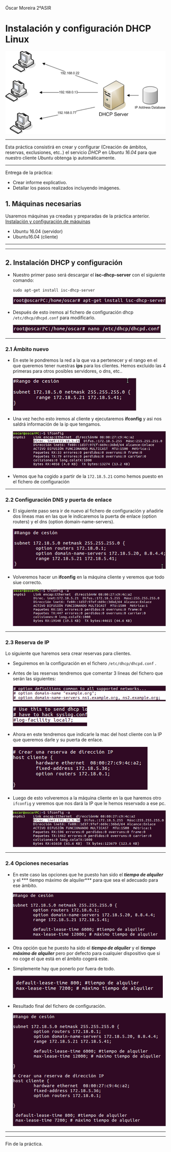 Óscar Moreira 2ºASIR

# Instalación y configuración DHCP Linux

![portada](./img/portada.png)

___

Esta práctica consistirá en crear y configurar (Creación de ámbitos,
reservas, exclusiones, etc..) el servicio *DHCP* en *Ubuntu 16.04*
para que nuestro cliente *Ubuntu* obtenga ip automáticamente.

___

Entrega de la práctica:

- Crear informe explicativo.
- Detallar los pasos realizados incluyendo imágenes.

## 1. Máquinas necesarias

Usaremos máquinas ya creadas y preparadas de la práctica anterior. [Instalación y configuración de máquinas](https://github.com/oscarmoreira11/ASIR/blob/master/Servicios_de_red/1-Instalaci%C3%B3n_y_configuraci%C3%B3n_de_m%C3%A1quinas/Instalacion_y_configuracion_de_maquinas.md)

- Ubuntu 16.04 (servidor)
- Ubuntu16.04 (cliente)

___

___

## 2. Instalación DHCP y configuración

- Nuestro primer paso será descargar el **isc-dhcp-server** con el siguiente comando:

  ~~~
  sudo apt-get install isc-dhcp-server
  ~~~

    ![1.0](./img/1.0.png)

- Después de esto iremos al fichero de configuración dhcp `/etc/dhcp/dhcpd.conf`
 para modificarlo.

    ![1.1](./img/1.1.png)

___

### 2.1 Ámbito nuevo

- En este le pondremos la red a la que va a pertenecer y el rango en el que
queremos tener nuestras **ips** para los clientes. Hemos excluido las 4 primeras
para otros posibles servidores, o dns, etc..

    ![1.2](./img/1.2.png)

- Una vez hecho esto iremos al cliente y ejecutaremos **ifconfig** y asi nos saldrá
información de la ip que tengamos.

    ![1.1](./img/1.2.1.png)

- Vemos que ha cogido a partir de la `172.18.5.21` como hemos puesto en el fichero de
configuración
___

### 2.2 Configuración DNS y puerta de enlace

- El siguiente paso sera ir de nuevo al fichero de configuración y añadirle
dos líneas mas en las que le indicaremos la puerta de enlace (option routers)
y el dns (option domain-name-servers).

    ![1.3](./img/1.3.png)

- Volveremos hacer un **ifconfig** en la máquina cliente y veremos que todo siue correcto.

    ![1.3.1](./img/1.3.1.png)

___

### 2.3 Reserva de IP
Lo siguiente que haremos sera crear reservas para clientes.

- Seguiremos en la configuración en el fichero `/etc/dhcp/dhcpd.conf` .

- Antes de las reservas tendremos que comentar 3 lineas del fichero que serán
las siguientes:

    ![1.4.1](./img/1.4.1.png)

    ![1.4.2](./img/1.4.2.png)

- Ahora en este tendremos que indicarle la mac del host cliente con la IP que queremos darle
 y su puerta de enlace.

     ![1.4](./img/1.4.png)

- Luego de esto volveremos a la máquina cliente en la que haremos otro `ifconfig` y veremos que
nos dará la IP que le hemos reservado a ese pc.

    ![1.4.3](./img/1.4.3.png)

___

### 2.4 Opciones necesarias

- En este caso las opciones que he puesto han sido el ***tiempo de alquiler*** y el
*** tiempo máximo de alquiler*** para que sea el adecuado para ese ámbito.

    ![1.6](./img/1.6.png)

- Otra opción que he puesto ha sido el ***tiempo de alquiler*** y el ***tiempo máximo de alquiler***
pero por defecto para cualquier dispositivo que si no coge el que está en el ámbito cogerá este.

- Simplemente hay que ponerlo por fuera de todo.

    ![1.7](./img/1.7.png)

- Resultado final del fichero de configuración.

    ![1.8](./img/1.8.png)

___
___

Fín de la práctica.
